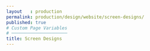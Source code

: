 ```yaml
---
layout   : production
permalink: production/design/website/screen-designs/
published: true
# Custom Page Variables
# ─────────────────────
title: Screen Designs
---
```


